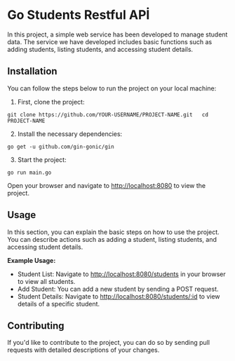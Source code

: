 # Go Students Restful APİ

In this project, a simple web service has been developed to manage student data. The service we have developed includes basic functions such as adding students, listing students, and accessing student details.

Installation
------------

You can follow the steps below to run the project on your local machine:

1.  First, clone the project:

`git clone https://github.com/YOUR-USERNAME/PROJECT-NAME.git   cd PROJECT-NAME`

2.  Install the necessary dependencies:

`go get -u github.com/gin-gonic/gin`

3.  Start the project:

`go run main.go`

Open your browser and navigate to [http://localhost:8080](http://localhost:8080) to view the project.

Usage
-----

In this section, you can explain the basic steps on how to use the project. You can describe actions such as adding a student, listing students, and accessing student details.

**Example Usage:**

*   Student List: Navigate to [http://localhost:8080/students](http://localhost:8080/students) in your browser to view all students.
*   Add Student: You can add a new student by sending a POST request.
*   Student Details: Navigate to [http://localhost:8080/students/:id](http://localhost:8080/students/:id) to view details of a specific student.

Contributing
------------

If you'd like to contribute to the project, you can do so by sending pull requests with detailed descriptions of your changes.
